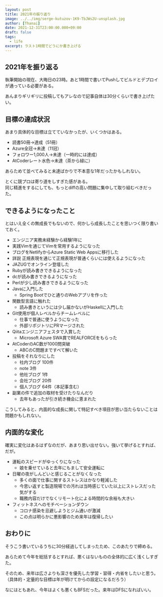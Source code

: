 ```yaml
---
layout: post
title: 2021年の振り返り
image: ../../img/serge-kutuzov-1K9-TbJWs2U-unsplash.jpg
author: [Thanai]
date: 2021-12-31T23:00:00.000+09:00
draft: false
tags:
  - life
excerpt: ラスト1時間でどうにか書き上げる
---
```


## 2021年を振り返る

執筆開始の現在、大晦日の23時。あと1時間で書いてPushしてビルドとデプロイが通っている必要がある。

あんまりギリギリに投稿してもアレなので記事自体は30分くらいで書き上げたい。

## 目標の達成状況

あまり具体的な目標は立てていなかったが、いくつかはある。

- 読書50冊→達成（51冊）
- Azure全冠→未達（11冠）
- フォロワー1,000人→未達（一時的には達成）
- AtCoderレート水色→未達（茶から緑に）

あらためて並べてみると未達ばかりで不本意な1年だったかもしれない。

とくに競プロは寄り道をしすぎた感がある。  
同じ精進をするにしても、もっとdiffの高い問題に集中して取り組むべきだった。

## できるようになったこと

とはいえ全くの無成長でもないので、何かしら成長したことを思いつく限り書いておく。

- エンジニア実務未経験から経験1年に
- 実践Vimを通じてVimを常用するようになった
- ブログをNetlifyからAzure Static Web Appsに移行した
- 詳説 正規表現を通じて正規表現が普通くらいには使えるようになった
- JAZUGでオンライン登壇した
- Rubyが読み書きできるようになった
- dcが読み書きできるようになった
- Perlが少し読み書きできるようになった
- Javaに入門した
  - Spring Bootでひと通りのWebアプリを作った
- 関数型言語に触れた
  - 読み書きというには少し届かないがHaskellに入門した
- Git使用が個人レベルからチームレベルに
  - 仕事で普通に使うようになった
  - 外部リポジトリにPRマージされた
- Qiitaエンジニアフェスタで入賞した
  - Microsoft Azure SWA賞でREALFORCEをもらった
- AtCoderのAC数が1000問突破
  - ABCのC問題まですべて解いた
- 投稿をそれなりにした
  - 社内ブログ 100件
  - note 3件
  - 他社ブログ 1件
  - 会社ブログ 20件
  - 個人ブログ 64件（本記事含む）
- 副業の件で追加の取材を受けたりなんだり
  - 去年もあったが引き続き機会に恵まれた

こうしてみると、内面的な成長に関して特記すべき項目が思い当たらないことは問題かもしれない。

## 内面的な変化

確実に変化はあるはずなのだが、あまり思い出せない。強いて挙げるとすれば、だが。

- 運転のスピードがゆっくりになった
  - 娘を乗せていると去年にもまして安全運転に
- 日曜の夜がしんどいと感じることがなくなった
  - 多くの面で仕事に関するストレスはかなり軽減した
  - 今思い返すと製造現場での汚れは当時感じていた以上にストレスだった気がする
  - 職務内容だけでなくリモート化による時間的な余裕も大きい
- フィットネスへのモチベーションダウン
  - コロナ感染を忌避しようとジム通いが激減
  - この点は明らかに悪影響のため来年は復帰したい

## おわりに

そうこう書いているうちに30分経過してしまったため、このあたりで締める。

あらためて今年を総括するとすれば、悪くはないものの全体的に広く浅くしすぎた。

そのため、来年は広さよりも深さを優先した学習・習得・内省をしたいと思う。  
（具体的・定量的な目標は年が明けてからの設定になるだろう）

なにはともあれ、今年はよくも悪くもBFSだった。来年はDFSになればいい。
